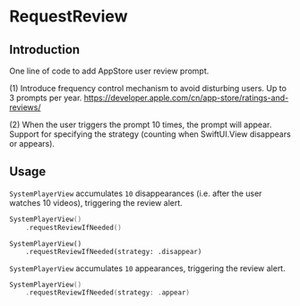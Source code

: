 # RequestReview

## Introduction

One line of code to add AppStore user review prompt.

(1) Introduce frequency control mechanism to avoid disturbing users. Up to 3 prompts per year. https://developer.apple.com/cn/app-store/ratings-and-reviews/

(2) When the user triggers the prompt 10 times, the prompt will appear. Support for specifying the strategy (counting when SwiftUI.View disappears or appears).

## Usage

`SystemPlayerView` accumulates `10` disappearances (i.e. after the user watches 10 videos), triggering the review alert.

```Swift
SystemPlayerView()
    .requestReviewIfNeeded()
```

```
SystemPlayerView()
    .requestReviewIfNeeded(strategy: .disappear)
```

`SystemPlayerView` accumulates `10` appearances, triggering the review alert.

```Swift
SystemPlayerView()
    .requestReviewIfNeeded(strategy: .appear)
```

